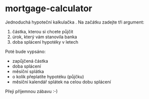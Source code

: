 # mortgage-calculator

Jednoduchá hypoteční kalkulačka .
Na začátku zadejte tři argument:

1. částka, kterou si chcete půjčit
2. úrok, který vám stanovila banka
3. doba splácení hypotéky v letech

Poté bude vypsáno:
- zapůjčená částka
- doba splácení
- měsíční splátka
- o kolik přeplatíte hypotéku (půjčku)
- měsíční kalendář splátek na celou dobu splácení

Přeji příjemnou zábavu :-)
